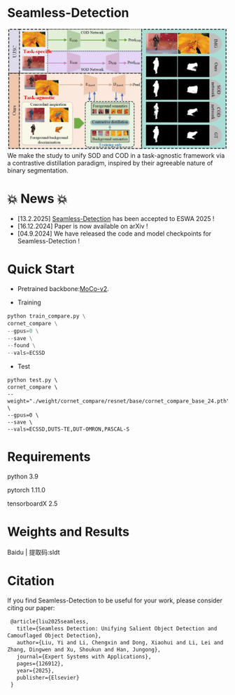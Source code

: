 # Seamless-Detection
![illustration](assert/illustration.jpg)
We make the study to unify SOD and COD in a task-agnostic framework via a contrastive distillation paradigm, inspired by their agreeable nature of binary segmentation.

# 💥 News 💥
- [13.2.2025] [Seamless-Detection](https://www.sciencedirect.com/science/article/abs/pii/S0957417425005342) has been accepted to ESWA 2025 !
- [16.12.2024] Paper is now available on arXiv !
- [04.9.2024] We have released the code and model checkpoints for Seamless-Detection !
# Quick Start

- Pretrained backbone:[MoCo-v2](https://github.com/facebookresearch/moco).

- Training
```python
python train_compare.py \
cornet_compare \
--gpus=0 \
--save \
--found \
--vals=ECSSD
```
- Test
```
python test.py \
cornet_compare \
--weight="./weight/cornet_compare/resnet/base/cornet_compare_base_24.pth" \
--gpus=0 \
--save \
--vals=ECSSD,DUTS-TE,DUT-OMRON,PASCAL-S
```
# Requirements
python 3.9

pytorch 1.11.0

tensorboardX 2.5

# Weights and Results
Baidu | 提取码:sldt

# Citation
If you find Seamless-Detection to be useful for your work, please consider citing our paper:
```
 @article{liu2025seamless,
   title={Seamless Detection: Unifying Salient Object Detection and Camouflaged Object Detection},
   author={Liu, Yi and Li, Chengxin and Dong, Xiaohui and Li, Lei and Zhang, Dingwen and Xu, Shoukun and Han, Jungong},
   journal={Expert Systems with Applications},
   pages={126912},
   year={2025},
   publisher={Elsevier}
 }
```
